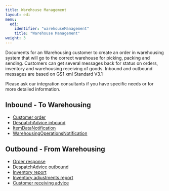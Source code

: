 ```yaml
---
title: Warehouse Management
layout: edi
menu:
  edi:
    identifier: "warehouseManagement"
    title: "Warehouse Management"
weight: 3
---
```


Documents for an Warehousing customer to create an order in warehousing system that will go to the correct warehouse for picking, packing and sending. Customers can get several messages back for status on orders, inventory and warehousing receiving of goods. Inbound and outbound messages are based on GS1 xml Standard V3.1

Please ask our integration consultants if you have specific needs or for more detailed information.

## Inbound - To Warehousing

* [Customer order](/files/CustomerOrder_GS1_BMB_3_1_20.pdf)
* [DespatchAdvice inbound](/files/DespatchAdvice-inbound_GS1_BMB_3_1_5.pdf)
* [ItemDataNotification](/files/ItemDataNotification_GS1_BMB_3_1_6.pdf)
* [WarehousingOperationsNotification](/files/WarehousingOperationsNotification-GS1-BMS-31-2.pdf)

## Outbound - From Warehousing

* [Order response](/files/OrderResponse_GS1_BMS_3_1_2.pdf)
* [DespatchAdvice outbound](/files/DespatchAdvice-outbound_GS1_BMB_3_1_6.pdf)
* [Inventory report](/files/InventoryReport_GS1_BMB_3_1_3.pdf)
* [Inventory adjustments report](/files/InventoryReportAdjustments_GS1_BMB_3_1_3.pdf)
* [Customer receiving advice](/files/ReceivingAdvice_GS1_BMB_3_1_3.pdf)

